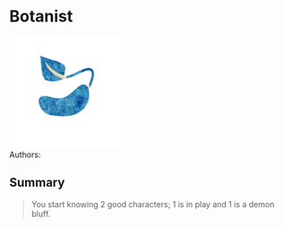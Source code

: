 # Botanist
<img src="https://raw.githubusercontent.com/yoyosource/BOTC-HomeBrew/master/Townsfolk/Botanist/image.png" alt="drawing" width="200"/>\
Authors: 

## Summary
> You start knowing 2 good characters; 1 is in play and 1 is a demon bluff.

